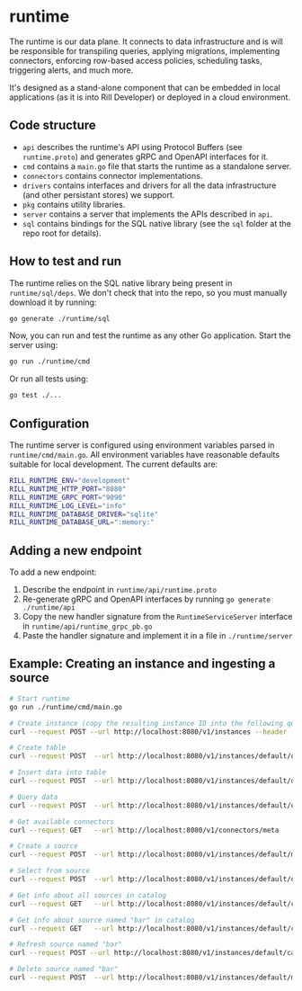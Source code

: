 # runtime

The runtime is our data plane. It connects to data infrastructure and is will be responsible for transpiling queries, applying migrations, implementing connectors, enforcing row-based access policies, scheduling tasks, triggering alerts, and much more.

It's designed as a stand-alone component that can be embedded in local applications (as it is into Rill Developer) or deployed in a cloud environment.

## Code structure

- `api` describes the runtime's API using Protocol Buffers (see `runtime.proto`) and generates gRPC and OpenAPI interfaces for it.
- `cmd` contains a `main.go` file that starts the runtime as a standalone server.
- `connectors` contains connector implementations.
- `drivers` contains interfaces and drivers for all the data infrastructure (and other persistant stores) we support.
- `pkg` contains utility libraries.
- `server` contains a server that implements the APIs described in `api`.
- `sql` contains bindings for the SQL native library (see the `sql` folder at the repo root for details).

## How to test and run

The runtime relies on the SQL native library being present in `runtime/sql/deps`. We don't check that into the repo, so you must manually download it by running:
```bash
go generate ./runtime/sql
```

Now, you can run and test the runtime as any other Go application. Start the server using:
```bash
go run ./runtime/cmd
```
Or run all tests using:
```bash
go test ./...
```

## Configuration

The runtime server is configured using environment variables parsed in `runtime/cmd/main.go`. All environment variables have reasonable defaults suitable for local development. The current defaults are:

```bash
RILL_RUNTIME_ENV="development"
RILL_RUNTIME_HTTP_PORT="8080"
RILL_RUNTIME_GRPC_PORT="9090"
RILL_RUNTIME_LOG_LEVEL="info"
RILL_RUNTIME_DATABASE_DRIVER="sqlite"
RILL_RUNTIME_DATABASE_URL=":memory:"
```

## Adding a new endpoint

To add a new endpoint:
1. Describe the endpoint in `runtime/api/runtime.proto`
2. Re-generate gRPC and OpenAPI interfaces by running `go generate ./runtime/api`
3. Copy the new handler signature from the `RuntimeServiceServer` interface in `runtime/api/runtime_grpc_pb.go`
4. Paste the handler signature and implement it in a file in `./runtime/server`

## Example: Creating an instance and ingesting a source

```bash
# Start runtime
go run ./runtime/cmd/main.go

# Create instance (copy the resulting instance ID into the following queries)
curl --request POST --url http://localhost:8080/v1/instances --header 'Content-Type: application/json' --data '{ "driver": "duckdb", "dsn": "test.db?access_mode=read_write", "exposed": true, "embed_catalog": true, "instance_id": "default" }'

# Create table
curl --request POST  --url http://localhost:8080/v1/instances/default/query/direct  --header 'Content-Type: application/json'  --data '{"sql": "create table foo(x int)"}'

# Insert data into table
curl --request POST  --url http://localhost:8080/v1/instances/default/query/direct  --header 'Content-Type: application/json'  --data '{"sql": "insert into foo(x) values (10,), (20,), (30,)"}'

# Query data
curl --request POST  --url http://localhost:8080/v1/instances/default/query/direct  --header 'Content-Type: application/json'  --data '{"sql": "select * from foo"}'

# Get available connectors
curl --request GET   --url http://localhost:8080/v1/connectors/meta

# Create a source
curl --request POST  --url http://localhost:8080/v1/instances/default/migrate/single  --header 'Content-Type: application/json'  --data "{\"sql\": \"create source bar with connector = 'file', path = './web-local/test/data/AdBids.csv' \"}"

# Select from source
curl --request POST  --url http://localhost:8080/v1/instances/default/query/direct  --header 'Content-Type: application/json'  --data '{"sql": "select * from bar limit 100"}'

# Get info about all sources in catalog
curl --request GET   --url http://localhost:8080/v1/instances/default/catalog

# Get info about source named "bar" in catalog
curl --request GET   --url http://localhost:8080/v1/instances/default/catalog/bar

# Refresh source named "bar"
curl --request POST --url http://localhost:8080/v1/instances/default/catalog/bar/refresh

# Delete source named "bar"
curl --request POST  --url http://localhost:8080/v1/instances/default/migrate/single/delete  --header 'Content-Type: application/json'  --data '{ "name": "bar"}'
```
